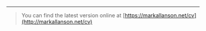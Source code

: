 
---

   > You can find the latest version online at [https://markallanson.net/cv](http://markallanson.net/cv)
